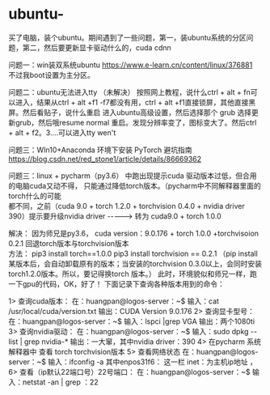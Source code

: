# ubuntu-
买了电脑，装个ubuntu。期间遇到了一些问题，第一，装ubuntu系统的分区问题，第二，然后要更新显卡驱动什么的，cuda cdnn

问题一：win装双系统ubuntu
https://www.e-learn.cn/content/linux/376881   
不过我boot设置为主分区。


问题二：ubuntu无法进入tty （未解决）
按照网上教程，说什么ctrl + alt + fn可以进入，结果从ctrl + alt +f1 -f7都没有用，ctrl + alt +f1直接锁屏，其他直接黑屏。然后看贴子，说什么重启
进入ubuntu高级设置，然后选择那个 grub 选择更新grub，然后哦resume normal 重启。发现分辨率变了，图标变大了。然后ctrl + alt + f2。3....可以进入tty
wen't

问题三：WIn10+Anaconda 环境下安装 PyTorch 避坑指南
https://blog.csdn.net/red_stone1/article/details/86669362


问题三：linux + pycharm（py3.6） 中跑出现提示cuda 驱动版本过低，但合用的电脑cuda又动不得， 只能通过降低torch版本。（pycharm中不同解释器里面的 torch什么的可能    
        都不同，之前（cuda 9.0 + torch 1.2.0 + torchvision 0.4.0 + nvidia driver 390）提示要升级nvidia driver -----> 转为 cuda9.0 + torch 1.0.0
        
解决：  因为师兄是py3.6， cuda version：9.0.176 + torch 1.0.0 +torchvisoion 0.2.1 回退torch版本与torchvision版本  
       方法： pip3 install  torch==1.0.0 
              pip3 install torchvision == 0.2.1 （pip install 某版本后，会自动卸载原有的版本；当安装的torchvision 0.3.0以上，会同时安装 torch1.2.0版本。所以，要记得换torch 版本。）
              此时，环境貌似和师兄一样，跑一下gpu的代码，OK，好了！
       下面记录下查询各种版本用到的命令：
       
   1> 查询cuda版本：
       在：huangpan@logos-server：~$      输入：cat /usr/local/cuda/version.txt            输出：CUDA Version 9.0.176
   2> 查询显卡型号：
       在：huangpan@logos-server：~$      输入：lspci  |grep  VGA                           输出：两个1080ti
   3> 查询nvidia驱动：
       在：huangpan@logos-server：~$      输入：sudo dpkg --list | grep nvidia-*           输出：一大窜，其中nvidia driver：390
   4> 在pycharm 系统解释器中 查看 torch  torchvision版本
   5> 查看网络状态 
       在：huangpan@logos-server：~$      输入：ifconfig -a      其中enpos31f6： 这一栏 inet：为主机ip地址 ，
   6> 查看（ip默认22端口号）22号端口：
       在：huangpan@logos-server：~$      输入：netstat -an | grep ：22
       
       
       
